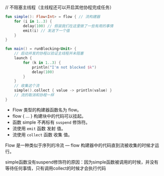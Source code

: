 
// 不阻塞主线程（主线程还可以开启其他协程完成任务）
```kotlin
fun simple(): Flow<Int> = flow { // 流构建器
    for (i in 1..3) {
        delay(100) // 假装我们在这里做了一些有用的事情
        emit(i) // 发送下一个值
    }
}

fun main() = runBlocking<Unit> {
    // 启动并发的协程以验证主线程并未阻塞
    launch {
        for (k in 1..3) {
            println("I'm not blocked $k")
            delay(100)
        }
    }
    // 收集这个流
    simple().collect { value -> println(value) } 
    // 流的取消和协程一样
}
```
- Flow 类型的构建器函数名为 flow。
- flow { ... } 构建块中的代码可以挂起。
- 函数 simple 不再标有 `suspend` 修饰符。
- 流使用 `emit` 函数 发射 值。
- 流使用 `collect` 函数 收集 值。

Flow 是一种类似于序列的冷流 — flow 构建器中的代码直到流被收集的时候才运行。

simple函数没有suspend修饰符的原因：因为simple函数被调用的时候，并没有等待任何事情，只有调用collect的时候才会执行代码

